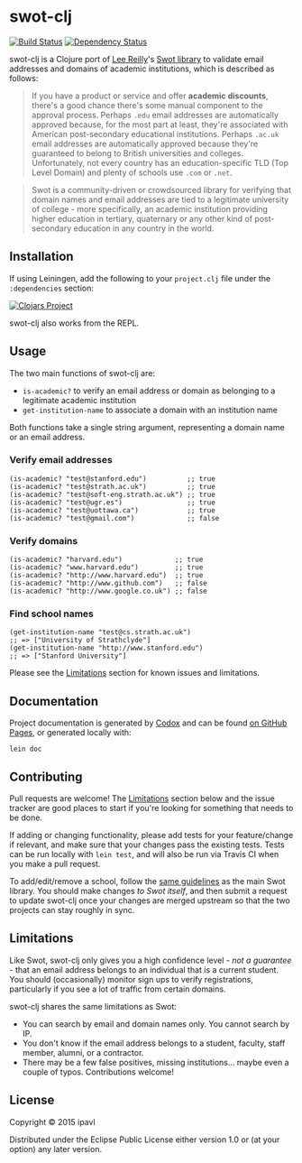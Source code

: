 # swot-clj

[![Build Status](https://travis-ci.org/ipavl/swot-clj.svg?branch=master)](https://travis-ci.org/ipavl/swot-clj)
[![Dependency Status](https://www.versioneye.com/user/projects/559365bf6238390015000002/badge.svg?style=flat)](https://www.versioneye.com/user/projects/559365bf6238390015000002)

swot-clj is a Clojure port of [Lee Reilly](https://github.com/leereilly)'s [Swot library](https://github.com/leereilly/swot) to validate email addresses and domains of academic institutions, which is described as follows:

> If you have a product or service and offer **academic discounts**, there's a good chance there's some manual component to the approval process. Perhaps `.edu` email addresses are automatically approved because, for the most part at least, they're associated with American post-secondary educational institutions. Perhaps `.ac.uk` email addresses are automatically approved because they're guaranteed to belong to British universities and colleges. Unfortunately, not every country has an education-specific TLD (Top Level Domain) and plenty of schools use `.com` or `.net`.

> Swot is a community-driven or crowdsourced library for verifying that domain names and email addresses are tied to a legitimate university of college - more specifically, an academic institution providing higher education in tertiary, quaternary or any other kind of post-secondary education in any country in the world.

## Installation

If using Leiningen, add the following to your `project.clj` file under the `:dependencies` section:

[![Clojars Project](http://clojars.org/swot-clj/latest-version.svg)](http://clojars.org/swot-clj)

swot-clj also works from the REPL.

## Usage

The two main functions of swot-clj are:

* `is-academic?` to verify an email address or domain as belonging to a legitimate academic institution
* `get-institution-name` to associate a domain with an institution name

Both functions take a single string argument, representing a domain name or an email address.

### Verify email addresses

    (is-academic? "test@stanford.edu")          ;; true
    (is-academic? "test@strath.ac.uk")          ;; true
    (is-academic? "test@soft-eng.strath.ac.uk") ;; true
    (is-academic? "test@ugr.es")                ;; true
    (is-academic? "test@uottawa.ca")            ;; true
    (is-academic? "test@gmail.com")             ;; false

### Verify domains

    (is-academic? "harvard.edu")             ;; true
    (is-academic? "www.harvard.edu")         ;; true
    (is-academic? "http://www.harvard.edu")  ;; true
    (is-academic? "http://www.github.com")   ;; false
    (is-academic? "http://www.google.co.uk") ;; false

### Find school names

    (get-institution-name "test@cs.strath.ac.uk")
    ;; => ["University of Strathclyde"]
    (get-institution-name "http://www.stanford.edu")
    ;; => ["Stanford University"]

Please see the [Limitations](#limitations) section for known issues and limitations.

## Documentation

Project documentation is generated by [Codox](https://github.com/weavejester/codox) and can be found [on GitHub Pages](https://ipavl.github.io/swot-clj/doc), or generated locally with:

    lein doc

## Contributing

Pull requests are welcome! The [Limitations](#limitations) section below and the issue tracker are good places to start if you're looking for something that needs to be done.

If adding or changing functionality, please add tests for your feature/change if relevant, and make sure that your changes pass the existing tests. Tests can be run locally with `lein test`, and will also be run via Travis CI when you make a pull request.

To add/edit/remove a school, follow the [same guidelines](https://github.com/leereilly/swot/blob/master/CONTRIBUTING.md) as the main Swot library. You should make changes *to Swot itself*, and then submit a request to update swot-clj once your changes are merged upstream so that the two projects can stay roughly in sync.

## Limitations

Like Swot, swot-clj only gives you a high confidence level - *not a guarantee* - that an email address belongs to an individual that is a current student. You should (occasionally) monitor sign ups to verify registrations, particularly if you see a lot of traffic from certain domains.

swot-clj shares the same limitations as Swot:

* You can search by email and domain names only. You cannot search by IP.
* You don't know if the email address belongs to a student, faculty, staff member, alumni, or a contractor.
* There may be a few false positives, missing institutions... maybe even a couple of typos. Contributions welcome!

## License

Copyright © 2015 ipavl

Distributed under the Eclipse Public License either version 1.0 or (at your option) any later version.
